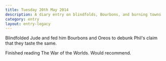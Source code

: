 ```yaml
---
title: Tuesday 20th May 2014
description: A diary entry on blindfolds, Bourbons, and burning towns
category: entry
layout: entry-legacy
---
```


Blindfolded Jude and fed him Bourbons and Oreos to debunk Phil's claim that they taste the same.

Finished reading The War of the Worlds. Would recommend.
